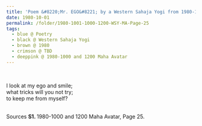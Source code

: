 ```yaml
---
title: 'Poem &#8220;Mr. EGO&#8221; by a Western Sahaja Yogi from 1980-1000 and 1200 Maha Avatar, Page 25'
date: 1980-10-01
permalink: /folder/1980-1001-1000-1200-WSY-MA-Page-25
tags:
  - blue @ Poetry
  - black @ Western Sahaja Yogi
  - brown @ 1980
  - crimson @ TBD
  - deeppink @ 1980-1000 and 1200 Maha Avatar
---
```


<br>

<p>
I look at my ego and smile;<br>
what tricks will you not try;<br>
to keep me from myself?<br>
</p>

<br>

<wave-list>
<list-title color="DarkSeaGreen" width="55">Sources</list-title>
  <list-item color="BlanchedAlmond"  width="280"><b>S1. </b> 1980-1000 and 1200 Maha Avatar, Page 25.</list-item>
</wave-list>